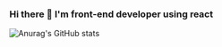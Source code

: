 ### Hi there 👋 I'm front-end developer using react


![Anurag's GitHub stats](https://github-readme-stats.vercel.app/api?username=csjv95&show_icons=true&theme=radical)
<!--
**csjv95/csjv95** is a ✨ _special_ ✨ repository because its `README.md` (this file) appears on your GitHub profile.



- 🔭 I’m currently working on TUNiB
- 🌱 I’m currently learning NEXT.JS,TS
- 👯 I’m looking to collaborate on ...
- 🤔 I’m looking for help with ...
- 💬 Ask me about ...
- 📫 How to reach me: csjv95@gmail.com
- 😄 Pronouns: ...
- ⚡ Fun fact: ...
-->
